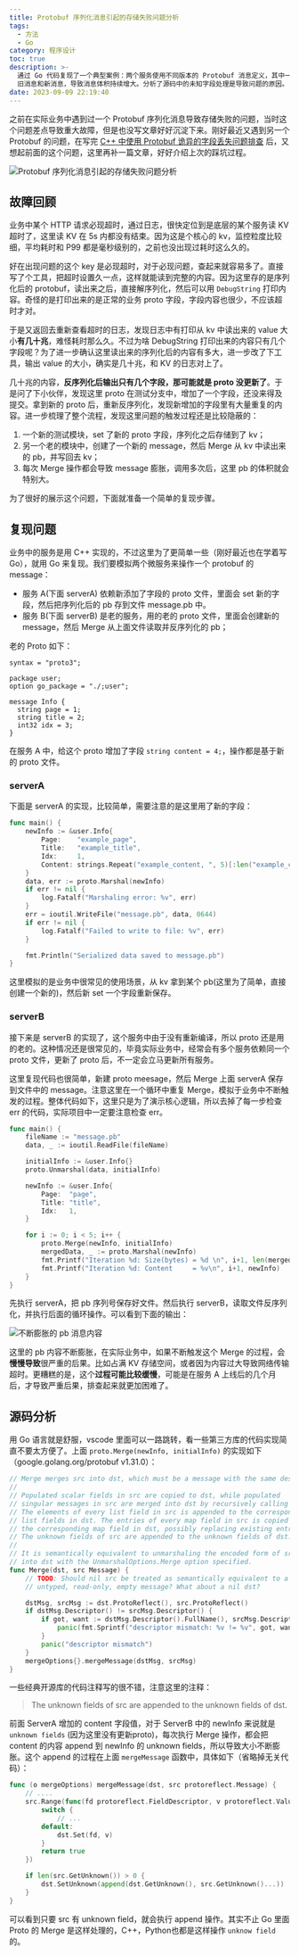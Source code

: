 ```yaml
---
title: Protobuf 序列化消息引起的存储失败问题分析
tags:
  - 方法
  - Go
category: 程序设计
toc: true
description: >-
  通过 Go 代码复现了一个典型案例：两个服务使用不同版本的 Protobuf 消息定义，其中一个服务反复 Merge
  旧消息和新消息，导致消息体积持续增大。分析了源码中的未知字段处理是导致问题的原因。
date: 2023-09-09 22:19:40
---
```



之前在实际业务中遇到过一个 Protobuf 序列化消息导致存储失败的问题，当时这个问题差点导致重大故障，但是也没写文章好好沉淀下来。刚好最近又遇到另一个 Protobuf 的问题，在写完 [C++ 中使用 Protobuf 诡异的字段丢失问题排查](https://selfboot.cn/2023/09/07/protobuf_redefine/) 后，又想起前面的这个问题，这里再补一篇文章，好好介绍上次的踩坑过程。

![Protobuf 序列化消息引起的存储失败问题分析](https://slefboot-1251736664.cos.ap-beijing.myqcloud.com/20230910_protobuf_field_merge_summary.png)

<!-- more -->

## 故障回顾

业务中某个 HTTP 请求必现超时，通过日志，很快定位到是底层的某个服务读 KV 超时了，这里读 KV 在 5s 内都没有结束。因为这是个核心的 kv，监控粒度比较细，平均耗时和 P99 都是毫秒级别的，之前也没出现过耗时这么久的。

好在出现问题的这个 key 是必现超时，对于必现问题，查起来就容易多了。直接写了个工具，把超时设置久一点，这样就能读到完整的内容。因为这里存的是序列化后的 protobuf，读出来之后，直接解序列化，然后可以用 `DebugString` 打印内容。奇怪的是打印出来的是正常的业务 proto 字段，字段内容也很少，不应该超时才对。

于是又返回去重新查看超时的日志，发现日志中有打印从 kv 中读出来的 value 大小**有几十兆**，难怪耗时那么久。不过为啥 DebugString 打印出来的内容只有几个字段呢？为了进一步确认这里读出来的序列化后的内容有多大，进一步改了下工具，输出 value 的大小，确实是几十兆，和 KV 的日志对上了。

几十兆的内容，**反序列化后输出只有几个字段，那可能就是 proto 没更新了**。于是问了下小伙伴，发现这里 proto 在测试分支中，增加了一个字段，还没来得及提交。拿到新的 proto 后，重新反序列化，发现新增加的字段里有大量重复的内容。进一步梳理了整个流程，发现这里问题的触发过程还是比较隐蔽的：

1. 一个新的测试模块，set 了新的 proto 字段，序列化之后存储到了 kv；
2. 另一个老的模块中，创建了一个新的 message，然后 Merge 从 kv 中读出来的 pb，并写回去 kv；
3. 每次 Merge 操作都会导致 message 膨胀，调用多次后，这里 pb 的体积就会特别大。 

为了很好的展示这个问题，下面就准备一个简单的复现步骤。

## 复现问题

业务中的服务是用 C++ 实现的，不过这里为了更简单一些（刚好最近也在学着写Go），就用 Go 来复现。我们要模拟两个微服务来操作一个 protobuf 的 message：

- 服务 A(下面 serverA) 依赖新添加了字段的 proto 文件，里面会 set 新的字段，然后把序列化后的 pb 存到文件 message.pb 中。
- 服务 B(下面 serverB) 是老的服务，用的老的 proto 文件，里面会创建新的 message，然后 Merge 从上面文件读取并反序列化的 pb；

老的 Proto 如下：

```ptotobuf
syntax = "proto3";

package user;
option go_package = "./;user";

message Info {
  string page = 1;
  string title = 2;
  int32 idx = 3;
}
```

在服务 A 中，给这个 proto 增加了字段 `string content = 4;`，操作都是基于新的 proto 文件。

### serverA 

下面是 serverA 的实现，比较简单，需要注意的是这里用了新的字段：

```go
func main() {
	newInfo := &user.Info{
		Page:    "example_page",
		Title:   "example_title",
		Idx:     1,
		Content: strings.Repeat("example_content, ", 5)[:len("example_content, ")*5-2], // 去掉最后一个逗号和空格
	}
	data, err := proto.Marshal(newInfo)
	if err != nil {
		log.Fatalf("Marshaling error: %v", err)
	}
	err = ioutil.WriteFile("message.pb", data, 0644)
	if err != nil {
		log.Fatalf("Failed to write to file: %v", err)
	}

	fmt.Println("Serialized data saved to message.pb")
}
```

这里模拟的是业务中很常见的使用场景，从 kv 拿到某个 pb(这里为了简单，直接创建一个新的)，然后新 set 一个字段重新保存。

### serverB

接下来是 serverB 的实现了，这个服务中由于没有重新编译，所以 proto 还是用的老的。这种情况还是很常见的，毕竟实际业务中，经常会有多个服务依赖同一个 proto 文件，更新了 proto 后，不一定会立马更新所有服务。

这里复现代码也很简单，新建 proto meesage，然后 Merge 上面 serverA 保存到文件中的 message。注意这里在一个循环中重复 Merge，模拟于业务中不断触发的过程。整体代码如下，这里只是为了演示核心逻辑，所以去掉了每一步检查 err 的代码，实际项目中一定要注意检查 err。

```go
func main() {
	fileName := "message.pb"
	data, _ := ioutil.ReadFile(fileName)

	initialInfo := &user.Info{}
	proto.Unmarshal(data, initialInfo)

	newInfo := &user.Info{
		Page:  "page",
		Title: "title",
		Idx:   1,
	}

	for i := 0; i < 5; i++ {
		proto.Merge(newInfo, initialInfo)
		mergedData, _ := proto.Marshal(newInfo)
		fmt.Printf("Iteration %d: Size(bytes) = %d \n", i+1, len(mergedData))
		fmt.Printf("Iteration %d: Content     = %v\n", i+1, newInfo)
	}
}
```

先执行 serverA，把 pb 序列号保存好文件。然后执行 serverB，读取文件反序列化，并执行后面的循环操作。可以看到下面的输出：

![不断膨胀的 pb 消息内容](https://slefboot-1251736664.cos.ap-beijing.myqcloud.com/20230909_protobuf_field_merge_reproduce.png)

这里的 pb 内容不断膨胀，在实际业务中，如果不断触发这个 Merge 的过程，会**慢慢导致**很严重的后果。比如占满 KV 存储空间，或者因为内容过大导致网络传输超时。更糟糕的是，这个**过程可能比较缓慢**，可能是在服务 A 上线后的几个月后，才导致严重后果，排查起来就更加困难了。

## 源码分析

用 Go 语言就是舒服，vscode 里面可以一路跳转，看一些第三方库的代码实现简直不要太方便了。上面 `proto.Merge(newInfo, initialInfo)` 的实现如下（google.golang.org/protobuf v1.31.0）：

```go
// Merge merges src into dst, which must be a message with the same descriptor.
//
// Populated scalar fields in src are copied to dst, while populated
// singular messages in src are merged into dst by recursively calling Merge.
// The elements of every list field in src is appended to the corresponded
// list fields in dst. The entries of every map field in src is copied into
// the corresponding map field in dst, possibly replacing existing entries.
// The unknown fields of src are appended to the unknown fields of dst.
//
// It is semantically equivalent to unmarshaling the encoded form of src
// into dst with the UnmarshalOptions.Merge option specified.
func Merge(dst, src Message) {
	// TODO: Should nil src be treated as semantically equivalent to a
	// untyped, read-only, empty message? What about a nil dst?

	dstMsg, srcMsg := dst.ProtoReflect(), src.ProtoReflect()
	if dstMsg.Descriptor() != srcMsg.Descriptor() {
		if got, want := dstMsg.Descriptor().FullName(), srcMsg.Descriptor().FullName(); got != want {
			panic(fmt.Sprintf("descriptor mismatch: %v != %v", got, want))
		}
		panic("descriptor mismatch")
	}
	mergeOptions{}.mergeMessage(dstMsg, srcMsg)
}
```

一些经典开源库的代码注释写的很不错，注意这里的注释：

> The unknown fields of src are appended to the unknown fields of dst.

前面 ServerA 增加的 content 字段值，对于 ServerB 中的 newInfo 来说就是 `unknown fields` (因为这里没有更新proto)，每次执行 Merge 操作，都会把 content 的内容 append 到 newInfo 的 unknown fields，所以导致大小不断膨胀。这个 append 的过程在上面 `mergeMessage` 函数中，具体如下（省略掉无关代码）：

```go
func (o mergeOptions) mergeMessage(dst, src protoreflect.Message) {
    // ....
	src.Range(func(fd protoreflect.FieldDescriptor, v protoreflect.Value) bool {
		switch {
            // ...
		default:
			dst.Set(fd, v)
		}
		return true
	})

	if len(src.GetUnknown()) > 0 {
		dst.SetUnknown(append(dst.GetUnknown(), src.GetUnknown()...))
	}
}
```

可以看到只要 src 有 unknown field，就会执行 append 操作。其实不止 Go 里面 Proto 的 Merge 是这样处理的，C++，Python也都是这样操作 `unknow field` 的。
